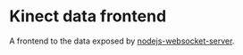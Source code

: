# Kinect data frontend

A frontend to the data exposed by [nodejs-websocket-server](../nodejs-websocket-server/README.md).

